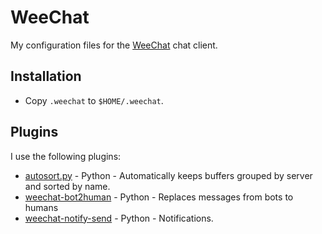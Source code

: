 # WeeChat

My configuration files for the [WeeChat](https://weechat.org/) chat client.

## Installation

* Copy `.weechat` to `$HOME/.weechat`.

## Plugins

I use the following plugins:

* [autosort.py](https://weechat.org/scripts/source/autosort.py.html/) - Python -
  Automatically keeps buffers grouped by server and sorted by name.
* [weechat-bot2human](https://github.com/tuna/scripts/blob/master/weechat_bot2human.py) - Python -
  Replaces messages from bots to humans
* [weechat-notify-send](https://github.com/s3rvac/weechat-notify-send) - Python -
  Notifications.
